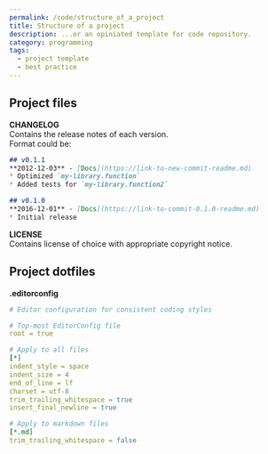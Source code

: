 ```yaml
---
permalink: /code/structure_of_a_project
title: Structure of a project
description: ...or an opiniated template for code repository.
category: programming
tags:
  - project template
  - best practice
---
```


## Project files

**CHANGELOG**  
Contains the release notes of each version.  
Format could be:

```markdown
## v0.1.1
**2012-12-03** - [Docs](https://link-to-new-commit-readme.md)
* Optimized `my-library.function`
* Added tests for `my-library.function2`

## v0.1.0
**2016-12-01** - [Docs](https://link-to-commit-0.1.0-readme.md)
* Initial release
```

**LICENSE**  
Contains license of choice with appropriate copyright notice.

## Project dotfiles

**.editorconfig**

```yaml
# Editor configuration for consistent coding styles

# Top-most EditorConfig file
root = true

# Apply to all files
[*]
indent_style = space
indent_size = 4
end_of_line = lf
charset = utf-8
trim_trailing_whitespace = true
insert_final_newline = true

# Apply to markdown files
[*.md]
trim_trailing_whitespace = false
```

